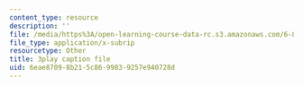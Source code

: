 ```yaml
---
content_type: resource
description: ''
file: /media/https%3A/open-learning-course-data-rc.s3.amazonaws.com/6-832-underactuated-robotics-spring-2009/6eae87098b215c8699839257e940728d_g-VehRFsDcI.vtt
file_type: application/x-subrip
resourcetype: Other
title: 3play caption file
uid: 6eae8709-8b21-5c86-9983-9257e940728d
---
```

